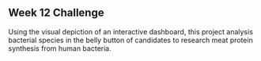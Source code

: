 ## Week 12 Challenge

Using the visual depiction of an interactive dashboard, this project analysis bacterial species in the belly button of candidates to research meat protein synthesis from human bacteria.
